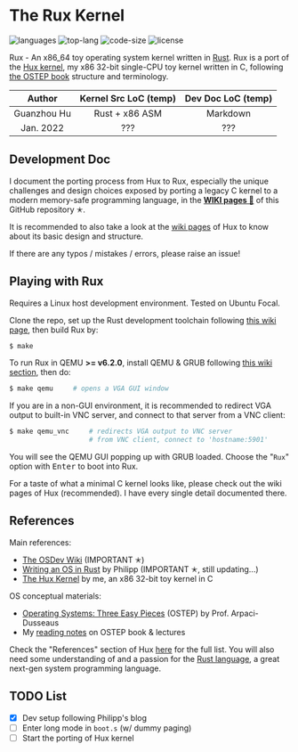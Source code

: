 # The Rux Kernel

![languages](https://img.shields.io/github/languages/count/josehu07/rux-kernel?color=green)
![top-lang](https://img.shields.io/github/languages/top/josehu07/rux-kernel?color=orange)
![code-size](https://img.shields.io/github/languages/code-size/josehu07/rux-kernel?color=lightgrey)
![license](https://img.shields.io/github/license/josehu07/rux-kernel)

Rux - An x86_64 toy operating system kernel written in [Rust](https://www.rust-lang.org/). Rux is a port of the [Hux kernel](https://github.com/josehu07/hux-kernel), my x86 32-bit single-CPU toy kernel written in C, following [the OSTEP book](http://pages.cs.wisc.edu/~remzi/OSTEP/) structure and terminology.

|   Author    | Kernel Src LoC (temp)  | Dev Doc LoC (temp) |
|   :---:     |         :---:          |       :---:        |
| Guanzhou Hu |     Rust + x86 ASM     |      Markdown      |
|  Jan. 2022  |          ???           |        ???         |


## Development Doc

I document the porting process from Hux to Rux, especially the unique challenges and design choices exposed by porting a legacy C kernel to a modern memory-safe programming language, in the [**WIKI pages 📝**](https://github.com/josehu07/rux-kernel/wiki) of this GitHub repository ✭.

It is recommended to also take a look at the [wiki pages](https://github.com/josehu07/hux-kernel/wiki) of Hux to know about its basic design and structure.

If there are any typos / mistakes / errors, please raise an issue!


## Playing with Rux

Requires a Linux host development environment. Tested on Ubuntu Focal.

Clone the repo, set up the Rust development toolchain following [this wiki page](https://github.com/josehu07/rux-kernel/wiki/02.-Rust-Development-Setup), then build Rux by:

```bash
$ make
```

<!-- Or, if you just want to try out Rux without a development toolchain, download both the [released](https://github.com/josehu07/rux-kernel/releases) kernel image `rux.iso` and the initial file system image `vsfs.img` (256MB) to the folder. -->

To run Rux in QEMU **>= v6.2.0**, install QEMU & GRUB following [this wiki section](https://github.com/josehu07/rux-kernel/wiki/02.-Rust-Development-Setup#qemu-emulator--grub-bootloader), then do:

```bash
$ make qemu     # opens a VGA GUI window
```

If you are in a non-GUI environment, it is recommended to redirect VGA output to built-in VNC server, and connect to that server from a VNC client:

```bash
$ make qemu_vnc     # redirects VGA output to VNC server
                    # from VNC client, connect to 'hostname:5901'
```

You will see the QEMU GUI popping up with GRUB loaded. Choose the "`Rux`" option with <kbd>Enter</kbd> to boot into Rux.

<!-- <p align=center> <img src="README-demo.gif" width=720px align=center /> </p> -->

For a taste of what a minimal C kernel looks like, please check out the wiki pages of Hux (recommended). I have every single detail documented there.


## References

Main references:

- [The OSDev Wiki](https://wiki.osdev.org/) (IMPORTANT ✭)
- [Writing an OS in Rust](https://os.phil-opp.com/) by Philipp (IMPORTANT ✭, still updating...)
- [The Hux Kernel](https://github.com/josehu07/hux-kernel) by me, an x86 32-bit toy kernel in C

OS conceptual materials:

- [Operating Systems: Three Easy Pieces](http://pages.cs.wisc.edu/~remzi/OSTEP/) (OSTEP) by Prof. Arpaci-Dusseaus
- My [reading notes](https://www.josehu.com/notes) on OSTEP book & lectures

Check the "References" section of Hux [here](https://github.com/josehu07/hux-kernel/wiki/01.-Prerequisite-Readings) for the full list. You will also need some understanding of and a passion for the [Rust language](https://www.rust-lang.org/), a great next-gen system programming language.


## TODO List

- [x] Dev setup following Philipp's blog
- [ ] Enter long mode in `boot.s` (w/ dummy paging)
- [ ] Start the porting of Hux kernel
